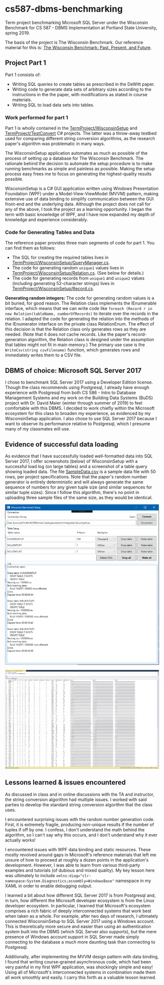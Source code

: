 # cs587-dbms-benchmarking
Term project benchmarking Microsoft SQL Server under the Wisconsin Benchmark for CS 587 - DBMS Implementation at Portland State University, spring 2019.

The basis of the project is The Wisconsin Benchmark. Our reference material for this is: [The Wisconsin Benchmark: Past, Present, and Future](http://firebird.sourceforge.net/download/test/wisconsin_benchmark_chapter4.pdf).

## Project Part 1

Part 1 consists of:

* Writing SQL queries to create tables as prescribed in the DeWitt paper.
* Writing code to generate data sets of arbitrary sizes according to the instructions in the the paper, with modifications as stated in course materials.
* Writing SQL to load data sets into tables.

### Work performed for part 1

Part 1 is wholly contained in the [TermProject/WisconsinSetup](TermProject/WisconsinSetup) and [TermProject/TestConvert](TermProject/TestConvert) C# projects. The latter was a throw-away testbed used for comparing different string conversion algorithms, as the research paper's algorithm was problematic in many ways.

The WisconsinSetup application automates as much as possible of the process of setting up a database for The Wisconsin Benchmark. The rationale behind the decision to automate the setup procedure is to make running benchmarks as simple and painless as possible. Making the setup process easy frees me to focus on generating the highest-quality results possible.

WisconsinSetup is a C# GUI application written using Windows Presentation Foundation (WPF) under a Model-View-ViewModel (MVVM) pattern, making extensive use of data binding to simplify communication between the GUI front-end and the underlying data. Although the project does not call for any of the above, I took the project as a learning opportunity. I began the term with basic knowledge of WPF, and I have now expanded my depth of knowledge and experience considerably.

### Code for Generating Tables and Data

The reference paper provides three main segments of code for part 1. You can find them as follows:

* The SQL for creating the required tables lives in [TermProject/WisconsinSetup/QueryManager.cs](TermProject/WisconsinSetup/QueryManager.cs).
* The code for generating random `unique1` values lives in [TermProject/WisconsinSetup/Relation.cs](TermProject/WisconsinSetup/Relation.cs). (See below for details.)
* The code for generating records from `unique1` and `unique2` values (including generating 52-character strings) lives in [TermProject/WisconsinSetup/Record.cs](TermProject/WisconsinSetup/Record.cs).

**Generating random integers:** The code for generating random values is a bit buried, for good reason. The Relation class implements the IEnumerable interface, which means that we can write code like `foreach (Record r in new Relation(tableName, numberOfRecords)` to iterate over the records in the relation. I adapted the code for generating the relation into the methods of the IEnumerator interface on the private class RelationEnum. The effect of this decision is that the Relation class only generates rows as they are needed. (Note that it does _not_ cache records. Like the paper's record-generation algorithm, the Relation class is designed under the assumption that tables might not fit in main memory.) The primary use case is the `WriteCsv(string csvFilename)` function, which generates rows and immediately writes them to a CSV file. 

## DBMS of choice: Microsoft SQL Server 2017

I chose to benchmark SQL Server 2017 using a Developer Edition license. Though the class recommends using Postgresql, I already have enough experience with Postgresql from both CS 586 - Intro to Database Management Systems and my work on the Building Data Systems (BuDS) project with Dr. David Maier (winter through summer of 2019) to feel comfortable with this DBMS. I decided to work chiefly within the Microsoft ecosystem for this class to broaden my experience, as evidenced by my WisconsinSetup application. I also chose to use SQL Server 2017 because I want to observe its performance relative to Postgresql, which I presume many of my classmates will use.

## Evidence of successful data loading

As evidence that I have successfully loaded well-formatted data into SQL Server 2017, I offer screenshots (below) of WisconsinSetup with a successful load log (on large tables) and a screenshot of a table query showing loaded data. The file [SampleData.csv]() is a sample data file with 50 rows, per project specifications. Note that the paper's random number generator is entirely deterministic and will always generate the same sequence of numbers for any given tuple size (and similar sequences for similar tuple sizes). Since I follow this algorithm, there's no point in uploading three sample files of the same size, as they would be identical.

![Screenshot of WisconsinSetup application with a log showing 100 thousand, 1 million, and 1 million rows created for the three tables respectively](Part1-WisconsinSetupWithLog.png)

![Screenshot of Microsoft SQL Server Management Studio showing the first 100 rows of the first table](Part1-SelectRows.png)

## Lessons learned & issues encountered

As discussed in class and in online discussions with the TA and instructor, the string conversion algorithm had multiple issues. I worked with said parties to develop the standard string conversion algorithm that the class uses.

I encountered surprising issues with the random number generation code. First, it is extremely fragile, producing non-unique results if the number of tuples if off by one. I confess, I don't understand the math behind the algorithm, so I can't say why this occurs, and I don't understand why it ever actually works!

I encountered issues with WPF data binding and static resources. These mostly revolved around gaps in Microsoft's reference materials that left me unsure of how to proceed at roughly a dozen points in the application's development. However, I was able to learn from various third-party examples and tutorials (of dubious and mixed quality). My key lesson here was ultimately to include `xmlns:diag="clr-namespace:System.Diagnostics;assembly=WindowsBase"` namespace in my XAML in order to enable debugging output.

I learned a bit about how different SQL Server 2017 is from Postgresql and, in turn, how different the Microsoft developer ecosystem is from the Linux developer ecosystem. In particular, I learned that Microsoft's ecosystem comprises a rich fabric of deeply interconnected systems that work best when taken as a whole. For example, after two days of research, I ultimately connected WisconsinSetup to SQL Server 2017 using a Windows account. This is theoretically more secure and easier than using an authentication system built into the DBMS (which SQL Server also supports), but the mere presence of Windows account support in SQL Server made simply connecting to the database a much more daunting task than connecting to Postgresql. 

Additionally, after implementing the MVVM design pattern with data binding, I found that writing course-grained asynchronous code, which had been very painful in my first WPF application, was shockingly simple and easy! Using all of Microsoft's interconnected systems in combination made them all work smoothly and easily. I carry this forth as a valuable lesson learned.
